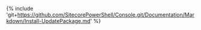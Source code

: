{% include 'git+https://github.com/SitecorePowerShell/Console.git/Documentation/Markdown/Install-UpdatePackage.md' %}
